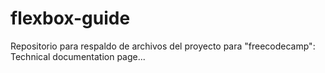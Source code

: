 # flexbox-guide
Repositorio para respaldo de archivos del proyecto para "freecodecamp": Technical documentation page...
